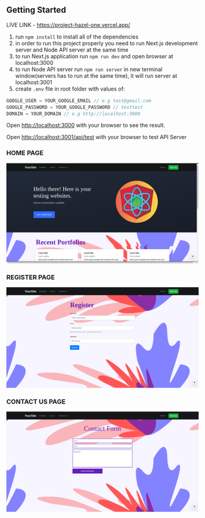 ## Getting Started
 LIVE LINK - https://project-hazel-one.vercel.app/
1. run `npm install` to install all of the dependencies
2. in order to run this project properly you need to run Next.js development server and Node API server at the same time
3. to run Next.js application run `npm run dev` and open browser at localhost:3000
4. to run Node API server run `npm run server` in new terminal window(servers has to run at the same time), it will run server at localhost:3001
5. create `.env` file in root folder with values of:

```javascript
GOOGLE_USER = YOUR_GOOGLE_EMAIL // e.g test@gmail.com
GOOGLE_PASSWORD = YOUR_GOOGLE_PASSWORD // testtest
DOMAIN = YOUR_DOMAIN // e.g http://localhost:3000
```

Open [http://localhost:3000](http://localhost:3000) with your browser to see the result.

Open [http://localhost:3001/api/test](http://localhost:3001/api/test) with your browser to test API Server

### HOME PAGE

![HomePage](/images/homePage.png)

### REGISTER PAGE

![RegisterPage](images/Register.png)

### CONTACT US PAGE

![ContactUsPage](images/Contact.png)
